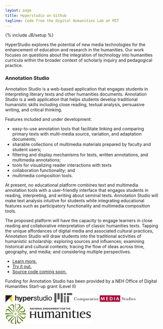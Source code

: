 ```yaml
---
layout: page
title: Hyperstudio on Github
tagline: Code from the Digital Humanities Lab at MIT
---
```

{% include JB/setup %}

HyperStudio explores the potential of new media technologies for the enhancement of education and research in the humanities. Our work focuses on questions about the integration of technology into humanities curricula within the broader context of scholarly inquiry and pedagogical practice.

### Annotation Studio

Annotation Studio is a web-based application that engages students in interpreting literary texts and other humanities documents. Annotation Studio is a web application that helps students develop traditional humanistic skills including close reading, textual analysis, persuasive writing, and critical thinking.

Features included and under development: 
- easy-to-use annotation tools that facilitate linking and comparing primary texts with multi-media source, variation, and adaptation documents; 
- sharable collections of multimedia materials prepared by faculty and student users; 
- filtering and display mechanisms for texts, written annotations, and multimedia annotations; 
- tools for visualizing reader interactions with texts
- collaboration functionality; and 
- multimedia composition tools.

At present, no educational platform combines text and multimedia annotation tools with a user-friendly interface that engages students in reading, interpreting, and writing about seminal texts. Annotation Studio will make text analysis intuitive for students while integrating educational features such as participatory functionality and multimedia composition tools.

The proposed platform will have the capacity to engage learners in close reading and collaborative interpretation of classic humanities texts. Tapping the unique affordances of digital media and associated cultural practices, Annotation Studio will draw students into the traditional activities of humanistic scholarship: exploring sources and influences; examining historical and cultural contexts; tracing the flow of ideas across time, geography, and media; and considering multiple perspectives.

- [Learn more.](http://www.annotationstudio.org/)
- [Try it out.](http://app.annotationstudio.org/)
- [Source code coming soon.](http://github.com/hyperstudio/)

Funding for Annotation Studio has been provided by a NEH Office of Digital Humanities Start-up grant (Level II)

[![Hyperstudio](/assets/images/logo_hyperstudio.png)](http://hyperstudio.mit.edu) [![MIT](/assets/images/logo_mit.png)](http://web.mit.edu) [![CMS](/assets/images/logo_cms.png)](http://cms.mit.edu) [![NEH](/assets/images/neh_at_logo.png)](http://www.neh.gov/divisions/odh)





